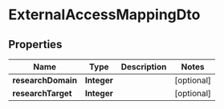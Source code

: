
# ExternalAccessMappingDto

## Properties
Name | Type | Description | Notes
------------ | ------------- | ------------- | -------------
**researchDomain** | **Integer** |  |  [optional]
**researchTarget** | **Integer** |  |  [optional]



